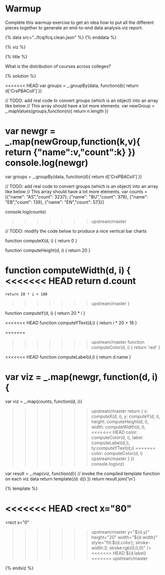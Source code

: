 # Warmup

Complete this warmup exercise to get an idea how to put all the different pieces
together to generate an end-to-end data analysis viz report.

<a name="top"/>
<div id="autonav"></div>

{% data src="../fcq/fcq.clean.json" %}
{% enddata %}

{% viz %}

{% title %}

What is the distribution of courses across colleges?

{% solution %}

<<<<<<< HEAD
var groups = _.groupBy(data, function(d){ return d['CrsPBAColl'] })

// TODO: add real code to convert groups (which is an object) into an array like below 
// This array should have a lot more elements. 
var newGroup = _.mapValues(groups,function(n){
  return n.length
})

var newgr = _.map(newGroup,function(k,v){
  return {"name":v,"count":k}
})
console.log(newgr)
=======
var groups = _.groupBy(data, function(d){
    return d['CrsPBAColl']
})

// TODO: add real code to convert groups (which is an object) into an array like below
// This array should have a lot more elements.
var counts = [{"name": "AS","count": 3237},
    {"name": "BU","count": 378},
    {"name": "EB","count": 139},
    {"name": "EN","count": 573}]

console.log(counts)
>>>>>>> upstream/master

// TODO: modify the code below to produce a nice vertical bar charts

function computeX(d, i) {
    return 0
}

function computeHeight(d, i) {
    return 20
}

function computeWidth(d, i) {
<<<<<<< HEAD
    return d.count
=======
    return 20 * i + 100
>>>>>>> upstream/master
}

function computeY(d, i) {
    return 20 * i
}

<<<<<<< HEAD
function computeYText(d,i) {
  return i * 20 + 16
}

=======
>>>>>>> upstream/master
function computeColor(d, i) {
    return 'red'
}

<<<<<<< HEAD
function computeLabel(d,i) {
  return d.name
}

var viz = _.map(newgr, function(d, i){
=======
var viz = _.map(counts, function(d, i){
>>>>>>> upstream/master
            return {
                x: computeX(d, i),
                y: computeY(d, i),
                height: computeHeight(d, i),
                width: computeWidth(d, i),
<<<<<<< HEAD
                color: computeColor(d, i),
                label: computeLabel(d,i),
                ty:computeYText(d,i)
=======
                color: computeColor(d, i)
>>>>>>> upstream/master
            }
         })
console.log(viz)

var result = _.map(viz, function(d){
         // invoke the compiled template function on each viz data
         return template({d: d})
     })
return result.join('\n')

{% template %}

<<<<<<< HEAD
<rect x="80"
=======
<rect x="0"
>>>>>>> upstream/master
      y="${d.y}"
      height="20"
      width="${d.width}"
      style="fill:${d.color};
             stroke-width:3;
             stroke:rgb(0,0,0)" />
<<<<<<< HEAD
<text transform="translate(0 ${d.ty})">${d.label}</text>
=======
>>>>>>> upstream/master

{% endviz %}
